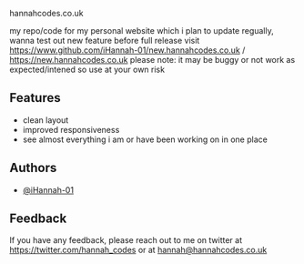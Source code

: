 
hannahcodes.co.uk

my repo/code for my  personal website which i plan to update regually,  wanna test out new feature before full release  visit https://www.github.com/iHannah-01/new.hannahcodes.co.uk / https://new.hannahcodes.co.uk please note: it may be buggy or not work as expected/intened so use at your own risk 


## Features

- clean layout
- improved responsiveness 
- see almost everything i am or have been working on in one place

  
## Authors

- [@iHannah-01](https://www.github.com/iHannah-01)

  
## Feedback

If you have any feedback, please reach out to me on twitter at https://twitter.com/hannah_codes or at hannah@hannahcodes.co.uk

  
